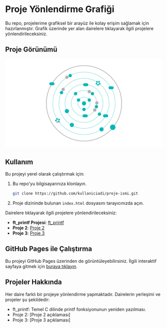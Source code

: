 # Proje Yönlendirme Grafiği

Bu repo, projelerime grafiksel bir arayüz ile kolay erişim sağlamak için hazırlanmıştır. Grafik üzerinde yer alan dairelere tıklayarak ilgili projelere yönlendirileceksiniz.

## Proje Görünümü

![Curriculum Grafik](./grafik.png)

## Kullanım

Bu projeyi yerel olarak çalıştırmak için:
1. Bu repo'yu bilgisayarınıza klonlayın.
    ```bash
    git clone https://github.com/kullaniciadi/proje-ismi.git
    ```
2. Proje dizininde bulunan `index.html` dosyasını tarayıcınızda açın.

Dairelere tıklayarak ilgili projelere yönlendirileceksiniz:
- **ft_printf Projesi**: [ft_printf](https://github.com/ft_printf)
- **Proje 2**: [Proje 2](https://github.com/proje2)
- **Proje 3**: [Proje 3](https://github.com/proje3)

## GitHub Pages ile Çalıştırma

Bu projeyi GitHub Pages üzerinden de görüntüleyebilirsiniz. İlgili interaktif sayfaya gitmek için [buraya tıklayın](https://kullaniciadi.github.io/proje-ismi/).

## Projeler Hakkında

Her daire farklı bir projeye yönlendirme yapmaktadır. Dairelerin yerleşimi ve projeler şu şekildedir:
- ft_printf: Temel C dilinde printf fonksiyonunun yeniden yazılması.
- Proje 2: [Proje 2 açıklaması]
- Proje 3: [Proje 3 açıklaması]

